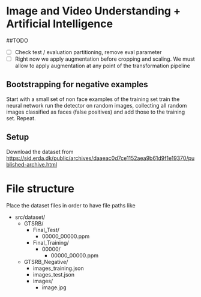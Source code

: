 # Image and Video Understanding + Artificial Intelligence



##TODO

*[ ] Check test / evaluation partitioning, remove eval parameter
*[ ] Right now we apply augmentation before cropping and scaling. We must allow to apply augmentation at any point of the transformation pipeline 

## Bootstrapping for negative examples

Start with a small set of non face examples of the training set
train the neural network
run the detector on random images, collecting all random images classified as faces (false positives) and add those to the training set. Repeat.
 
## Setup
Download the dataset from https://sid.erda.dk/public/archives/daaeac0d7ce1152aea9b61d9f1e19370/published-archive.html

# File structure
Place the dataset files in order to have file paths like 

* src/dataset/
  * GTSRB/
    * Final_Test/
      * 00000_00000.ppm
    * Final_Training/
      * 00000/
        * 00000_00000.ppm
  * GTSRB_Negative/
    * images_training.json
    * images_test.json
    * images/
      * image.jpg